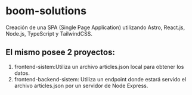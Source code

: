 # boom-solutions
Creación de una SPA (Single Page Application) utilizando Astro, React.js, Node.js, TypeScript y TailwindCSS.
## El mismo posee 2 proyectos: 
1. frontend-sistem:Utiliza un archivo articles.json local para obtener los datos.
2. frontend-backend-sistem: Utiliza un endpoint donde estará servido el archivo articles.json por un servidor de Node Express.
